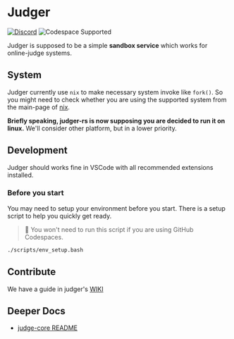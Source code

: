 # Judger

[![Discord](https://img.shields.io/discord/916955582181822486?label=Discord&color=blue&logo=discord&logoColor=white)](https://discord.gg/vh8NCgdp8J)
![Codespace Supported](https://img.shields.io/badge/Codespace_Supported-000000?style=flat&logo=github)

Judger is supposed to be a simple **sandbox service** which works for online-judge systems.

## System

Judger currently use `nix` to make necessary system invoke like `fork()`.
So you might need to check whether you are using the supported system from the main-page of [nix](https://github.com/nix-rust/nix).

**Briefly speaking, judger-rs is now supposing you are decided to run it on linux.**
We'll consider other platform, but in a lower priority.

## Development

Judger should works fine in VSCode with all recommended extensions installed.

### Before you start

You may need to setup your environment before you start.
There is a setup script to help you quickly get ready.

> 🥰 You won't need to run this script if you are using GitHub Codespaces.

```sh
./scripts/env_setup.bash
```

## Contribute

We have a guide in judger's [WIKI](https://github.com/OJ-lab/judger/wiki/Contribution-Guide)

## Deeper Docs

- [judge-core README](judge-core/README.md)
